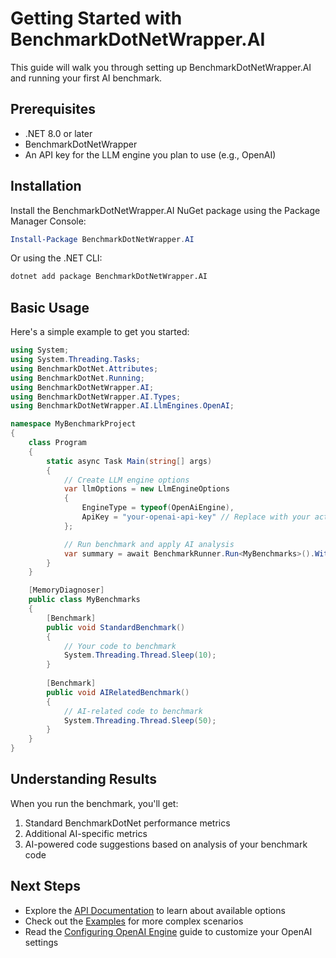 # Getting Started with BenchmarkDotNetWrapper.AI

This guide will walk you through setting up BenchmarkDotNetWrapper.AI and running your first AI benchmark.

## Prerequisites

- .NET 8.0 or later
- BenchmarkDotNetWrapper
- An API key for the LLM engine you plan to use (e.g., OpenAI)

## Installation

Install the BenchmarkDotNetWrapper.AI NuGet package using the Package Manager Console:

```powershell
Install-Package BenchmarkDotNetWrapper.AI
```

Or using the .NET CLI:

```bash
dotnet add package BenchmarkDotNetWrapper.AI
```

## Basic Usage

Here's a simple example to get you started:

```csharp
using System;
using System.Threading.Tasks;
using BenchmarkDotNet.Attributes;
using BenchmarkDotNet.Running;
using BenchmarkDotNetWrapper.AI;
using BenchmarkDotNetWrapper.AI.Types;
using BenchmarkDotNetWrapper.AI.LlmEngines.OpenAI;

namespace MyBenchmarkProject
{
    class Program
    {
        static async Task Main(string[] args)
        {
            // Create LLM engine options
            var llmOptions = new LlmEngineOptions
            {
                EngineType = typeof(OpenAiEngine),
                ApiKey = "your-openai-api-key" // Replace with your actual API key
            };

            // Run benchmark and apply AI analysis
            var summary = await BenchmarkRunner.Run<MyBenchmarks>().WithAI<MyBenchmarks>(llmOptions);
        }
    }

    [MemoryDiagnoser]
    public class MyBenchmarks
    {
        [Benchmark]
        public void StandardBenchmark()
        {
            // Your code to benchmark
            System.Threading.Thread.Sleep(10);
        }
        
        [Benchmark]
        public void AIRelatedBenchmark()
        {
            // AI-related code to benchmark
            System.Threading.Thread.Sleep(50);
        }
    }
}
```

## Understanding Results

When you run the benchmark, you'll get:

1. Standard BenchmarkDotNet performance metrics
2. Additional AI-specific metrics
3. AI-powered code suggestions based on analysis of your benchmark code

## Next Steps

- Explore the [API Documentation](../api/README.md) to learn about available options
- Check out the [Examples](../examples/README.md) for more complex scenarios
- Read the [Configuring OpenAI Engine](configuring-openai.md) guide to customize your OpenAI settings 
